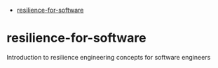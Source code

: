 <!-- prettier-ignore-start -->

<!-- START doctoc generated TOC please keep comment here to allow auto update -->
<!-- DON'T EDIT THIS SECTION, INSTEAD RE-RUN doctoc TO UPDATE -->


- [resilience-for-software](#resilience-for-software)

<!-- END doctoc generated TOC please keep comment here to allow auto update -->

<!-- prettier-ignore-end -->

# resilience-for-software

Introduction to resilience engineering concepts for software engineers

